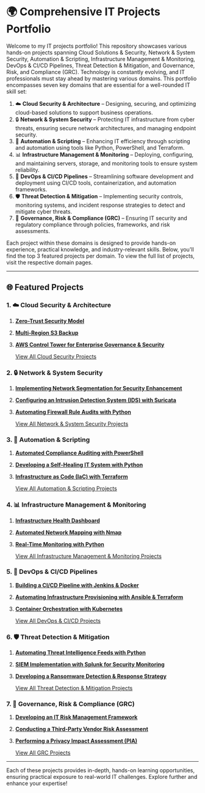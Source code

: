 # 🌍 Comprehensive IT Projects Portfolio

Welcome to my IT projects portfolio! This repository showcases various hands-on projects spanning Cloud Solutions & Security, Network & System Security, Automation & Scripting, Infrastructure Management & Monitoring, DevOps & CI/CD Pipelines, Threat Detection & Mitigation, and Governance, Risk, and Compliance (GRC). Technology is constantly evolving, and IT professionals must stay ahead by mastering various domains. This portfolio encompasses seven key domains that are essential for a well-rounded IT skill set:

1. ☁️ **Cloud Security & Architecture** – Designing, securing, and optimizing cloud-based solutions to support business operations.
2. 🔒 **Network & System Security** – Protecting IT infrastructure from cyber threats, ensuring secure network architectures, and managing endpoint security.
3. 🤖 **Automation & Scripting** – Enhancing IT efficiency through scripting and automation using tools like Python, PowerShell, and Terraform.
4. 📊 **Infrastructure Management & Monitoring** – Deploying, configuring, and maintaining servers, storage, and monitoring tools to ensure system reliability.
5. 🚀 **DevOps & CI/CD Pipelines** – Streamlining software development and deployment using CI/CD tools, containerization, and automation frameworks.
6. 🛡️ **Threat Detection & Mitigation** – Implementing security controls, monitoring systems, and incident response strategies to detect and mitigate cyber threats.
7. 📜 **Governance, Risk & Compliance (GRC)** – Ensuring IT security and regulatory compliance through policies, frameworks, and risk assessments.

Each project within these domains is designed to provide hands-on experience, practical knowledge, and industry-relevant skills. Below, you'll find the top 3 featured projects per domain. To view the full list of projects, visit the respective domain pages.

---

## 🌐 Featured Projects

### 1. ☁️ **Cloud Security & Architecture**
1. **[Zero-Trust Security Model](IT_Projects/Cloud_Security/Project1.md)**
2. **[Multi-Region S3 Backup](IT_Projects/Cloud_Security/Project2.md)**
3. **[AWS Control Tower for Enterprise Governance & Security](IT_Projects/Cloud_Security/Project3.md)**

    [View All Cloud Security Projects](IT_Projects/Cloud_Security/README.md)

### 2. 🔒 **Network & System Security**
1. **[Implementing Network Segmentation for Security Enhancement](Project_Link_Here)**
2. **[Configuring an Intrusion Detection System (IDS) with Suricata](Project_Link_Here)**
3. **[Automating Firewall Rule Audits with Python](Project_Link_Here)**

    [View All Network & System Security Projects](network-security.md)

### 3. 🤖 **Automation & Scripting**
1. **[Automated Compliance Auditing with PowerShell](Project_Link_Here)**
2. **[Developing a Self-Healing IT System with Python](Project_Link_Here)**
3. **[Infrastructure as Code (IaC) with Terraform](Project_Link_Here)**

    [View All Automation & Scripting Projects](automation-scripting.md)

### 4. 📊 **Infrastructure Management & Monitoring**
1. **[Infrastructure Health Dashboard](Project_Link_Here)**
2. **[Automated Network Mapping with Nmap](Project_Link_Here)**
3. **[Real-Time Monitoring with Python](Project_Link_Here)**

    [View All Infrastructure Management & Monitoring Projects](infrastructure-monitoring.md)

### 5. 🚀 **DevOps & CI/CD Pipelines**
1. **[Building a CI/CD Pipeline with Jenkins & Docker](Project_Link_Here)**
2. **[Automating Infrastructure Provisioning with Ansible & Terraform](Project_Link_Here)**
3. **[Container Orchestration with Kubernetes](Project_Link_Here)**

    [View All DevOps & CI/CD Projects](devops-ci-cd.md)

### 6. 🛡️ **Threat Detection & Mitigation**
1. **[Automating Threat Intelligence Feeds with Python](Project_Link_Here)**
2. **[SIEM Implementation with Splunk for Security Monitoring](Project_Link_Here)**
3. **[Developing a Ransomware Detection & Response Strategy](Project_Link_Here)**

    [View All Threat Detection & Mitigation Projects](threat-detection.md)

### 7. 📜 **Governance, Risk & Compliance (GRC)**
1. **[Developing an IT Risk Management Framework](Project_Link_Here)**
2. **[Conducting a Third-Party Vendor Risk Assessment](Project_Link_Here)**
3. **[Performing a Privacy Impact Assessment (PIA)](Project_Link_Here)**

    [View All GRC Projects](grc.md)

---

Each of these projects provides in-depth, hands-on learning opportunities, ensuring practical exposure to real-world IT challenges. Explore further and enhance your expertise!
